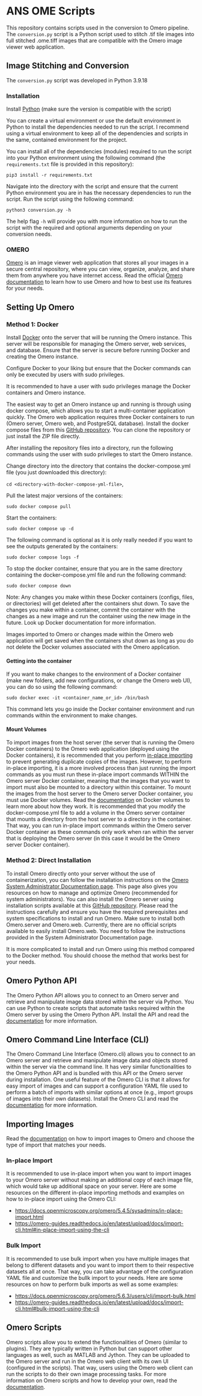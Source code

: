 # ANS OME Scripts

This repository contains scripts used in the conversion to Omero pipeline. The `conversion.py` script is a Python script used to stitch .tif tile images into full stitched .ome.tiff images that are compatible with the Omero image viewer web application.

## Image Stitching and Conversion

The `conversion.py` script was developed in Python 3.9.18

### Installation

Install [Python](https://www.python.org/downloads/) (make sure the version is compatible with the script)

You can create a virtual environment or use the default environment in Python to install the dependencies needed to run the script. I recommend using a virtual environment to keep all of the dependencies and scripts in the same, contained environment for the project.

You can install all of the dependencies (modules) required to run the script into your Python environment using the following command (the `requirements.txt` file is provided in this repository):

`pip3 install -r requirements.txt`

Navigate into the directory with the script and ensure that the current Python environment you are in has the necessary dependencies to run the script. Run the script using the following command:

`python3 conversion.py -h`

The help flag `-h` will provide you with more information on how to run the script with the required and optional arguments depending on your conversion needs.

### OMERO

[Omero](https://www.openmicroscopy.org/omero/) is an image viewer web application that stores all your images in a secure central repository, where you can view, organize, analyze, and share them from anywhere you have internet access. Read the official [Omero documentation](https://omero.readthedocs.io/en/stable/) to learn how to use Omero and how to best use its features for your needs.

## Setting Up Omero

### Method 1: Docker
Install [Docker](https://docs.docker.com/engine/install/) onto the server that will be running the Omero instance. This server will be responsible for managing the Omero server, web services, and database. Ensure that the server is secure before running Docker and creating the Omero instance. 

Configure Docker to your liking but ensure that the Docker commands can only be executed by users with sudo privileges.

It is recommended to have a user with sudo privileges manage the Docker containers and Omero instance.

The easiest way to get an Omero instance up and running is through using docker compose, which allows you to start a multi-container application quickly. The Omero web application requires three Docker containers to run (Omero server, Omero web, and PostgreSQL database). Install the docker compose files from this [GitHub repository](https://github.com/ome/docker-example-omero). You can clone the repository or just install the ZIP file directly. 

After installing the repository files into a directory, run the following commands using the user with sudo privileges to start the Omero instance.

Change directory into the directory that contains the docker-compose.yml file (you just downloaded this directory):

`cd <directory-with-docker-compose-yml-file>`,

Pull the latest major versions of the containers:

`sudo docker compose pull`

Start the containers:

`sudo docker compose up -d`

The following command is optional as it is only really needed if you want to see the outputs generated by the containers:

`sudo docker compose logs -f`

To stop the docker container, ensure that you are in the same directory containing the docker-compose.yml file and run the following command:

`sudo docker compose down`

Note: Any changes you make within these Docker containers (configs, files, or directories) will get deleted after the containers shut down. To save the changes you make within a container, commit the container with the changes as a new image and run the container using the new image in the future. Look up Docker documentation for more information.

Images imported to Omero or changes made within the Omero web application will get saved when the containers shut down as long as you do not delete the Docker volumes associated with the Omero application.

#### Getting into the container

If you want to make changes to the environment of a Docker container (make new folders, add new configurations, or change the Omero web UI), you can do so using the following command: 

`sudo docker exec -it <container_name_or_id> /bin/bash`

This command lets you go inside the Docker container environment and run commands within the environment to make changes.


#### Mount Volumes

To import images from the host server (the server that is running the Omero Docker containers) to the Omero web application (deployed using the Docker containers), it is recommended that you perform [in-place importing](#in-place-import) to prevent generating duplicate copies of the images. However, to perform in-place importing, it is a more involved process than just running the import commands as you must run these in-place import commands WITHIN the Omero server Docker container, meaning that the images that you want to import must also be mounted to a directory within this container. To mount the images from the host server to the Omero server Docker container, you must use Docker volumes. Read the [documentation](https://docs.docker.com/storage/volumes/) on Docker volumes to learn more about how they work. It is recommended that you modify the docker-compose.yml file to add a volume in the Omero server container that mounts a directory from the host server to a directory in the container. That way, you can run in-place import commands within the Omero server Docker container as these commands only work when ran within the server that is deploying the Omero server (in this case it would be the Omero server Docker container).

### Method 2: Direct Installation

To install Omero directly onto your server without the use of containerization, you can follow the installation instructions on the [Omero System Administrator Documentation page](https://omero.readthedocs.io/en/stable/sysadmins/). This page also gives you resources on how to manage and optimize Omero (recommended for system administrators). You can also install the Omero server using installation scripts available at this [GitHub repository](https://github.com/ome/omero-install). Please read the instructions carefully and ensure you have the required prerequisites and system specifications to install and run Omero. Make sure to install both Omero.server and Omero.web. Currently, there are no official scripts available to easily install Omero.web. You need to follow the instructions provided in the System Administrator Documentation page.

It is more complicated to install and run Omero using this method compared to the Docker method. You should choose the method that works best for your needs.


## Omero Python API

The Omero Python API allows you to connect to an Omero server and retrieve and manipulate image data stored within the server via Python. You can use Python to create scripts that automate tasks required within the Omero server by using the Omero Python API. Install the API and read the [documentation](https://docs.openmicroscopy.org/omero/5.6.0/developers/Python.html) for more information.

## Omero Command Line Interface (CLI) 

The Omero Command Line Interface (Omero.cli) allows you to connect to an Omero server and retrieve and manipulate image data and objects stored within the server via the command line. It has very similar functionalities to the Omero Python API and is bundled with this API or the Omero server during installation. One useful feature of the Omero CLI is that it allows for easy import of images and can support a configuration YAML file used to perform a batch of imports with similar options at once (e.g., import groups of images into their own datasets). Install the Omero CLI and read the [documentation](https://docs.openmicroscopy.org/omero/5.4.6/users/cli/index.html) for more information.

## Importing Images

Read the [documentation](https://omero-guides.readthedocs.io/en/latest/upload/docs/import.html) on how to import images to Omero and choose the type of import that matches your needs.

### In-place Import

It is recommended to use in-place import when you want to import images to your Omero server without making an additional copy of each image file, which would take up additional space on your server. Here are some resources on the different in-place importing methods and examples on how to in-place import using the Omero CLI:
* https://docs.openmicroscopy.org/omero/5.4.5/sysadmins/in-place-import.html
* https://omero-guides.readthedocs.io/en/latest/upload/docs/import-cli.html#in-place-import-using-the-cli


### Bulk Import

It is recommended to use bulk import when you have multiple images that belong to different datasets and you want to import them to their respective datasets all at once. That way, you can take advantage of the configuration YAML file and customize the bullk import to your needs. Here are some resources on how to perform bulk imports as well as some examples:
* https://docs.openmicroscopy.org/omero/5.6.3/users/cli/import-bulk.html
* https://omero-guides.readthedocs.io/en/latest/upload/docs/import-cli.html#bulk-import-using-the-cli


## Omero Scripts

Omero scripts allow you to extend the functionalities of Omero (similar to plugins). They are typically written in Python but can support other languages as well, such as MATLAB and Jython. They can be uploaded to the Omero server and run in the Omero web client with its own UI (configured in the scripts). That way, users using the Omero web client can run the scripts to do their own image processing tasks. For more information on Omero scripts and how to develop your own, read the [documentation](https://docs.openmicroscopy.org/omero/5.4.5/developers/scripts/index.html).







